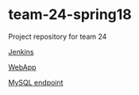 # team-24-spring18
Project repository for team 24

[Jenkins](http://ec2-18-219-36-115.us-east-2.compute.amazonaws.com:8080/)

[WebApp](http://ec2-18-218-181-94.us-east-2.compute.amazonaws.com:8080/)

[MySQL endpoint](http://ec2-18-218-181-94.us-east-2.compute.amazonaws.com:8080/api/hello/insert)
